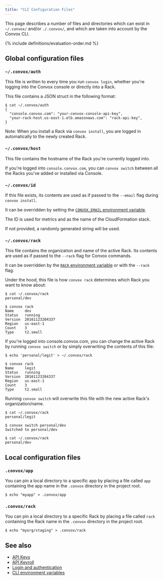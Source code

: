 ```yaml
---
title: "CLI Configuration Files"
---
```


This page describes a number of files and directories which can exist in `~/.convox/` and/or `./.convox/`, and which are taken into account by the Convox CLI.

{% include definitions/evaluation-order.md %}

## Global configuration files

### `~/.convox/auth`

This file is written to every time you run `convox login`, whether you're logging into the Convox console or directly into a Rack.

This file contains a JSON struct in the following format:

```
$ cat ~/.convox/auth 
{
  "console.convox.com": "your-convox-console-api-key",
  "your-rack-host.us-east-1.elb.amazonaws.com": "rack-api-key",
}
```

Note: When you install a Rack via `convox install`, you are logged in automatically to the newly created Rack.

### `~/.convox/host`

This file contains the hostname of the Rack you're currently logged into.

If you're logged into `console.convox.com`, you can `convox switch` between all the Racks you've added or installed via Console.

### `~/.convox/id`

If this file exists, its contents are used as if passed to the `--email` flag during `convox install`.

It can be overridden by setting the [`CONVOX_EMAIL` environment variable](/docs/cli-environment-variables/).

The ID is used for metrics and as the name of the CloudFormation stack.

If not provided, a randomly generated string will be used.

### `~/.convox/rack`

This file contains the organization and name of the active Rack. Its contents are used as if passed to the `--rack` flag for Convox commands.

It can be overridden by the [`RACK` environment variable](http://localhost/docs/cli-environment-variables/#rack) or with the `--rack` flag.

Under the hood, this file is how `convox rack` determines which Rack you want to know about:

```
$ cat ~/.convox/rack 
personal/dev

$ convox rack
Name     dev
Status   running
Version  20161123204337
Region   us-east-1
Count    3
Type     t2.small
```

If you're logged into console.convox.com, you can change the active Rack by running `convox switch` or by simply overwriting the contents of this file:

```
$ echo 'personal/legit' > ~/.convox/rack 

$ convox rack
Name     legit
Status   running
Version  20161123204337
Region   us-east-1
Count    3
Type     t2.small
```

Running `convox switch` will overwrite this file with the new active Rack's organization/name.

```
$ cat ~/.convox/rack 
personal/legit

$ convox switch personal/dev
Switched to personal/dev

$ cat ~/.convox/rack 
personal/dev
```


## Local configuration files

### `.convox/app`

You can pin a local directory to a specific app by placing a file called `app` containing the app name in the `.convox` directory in the project root.

```
$ echo "myapp" > .convox/app
```

### `.convox/rack`

You can pin a local directory to a specific Rack by placing a file called `rack` containing the Rack name in the `.convox` directory in the project root.

```
$ echo "myorg/staging" > .convox/rack
```

## See also

- [API Keys](/docs/api-keys)
- [API Keyroll](/docs/api-keyroll)
- [Login and authentication](/docs/login-and-authentication/)
- [CLI environment variables](/docs/cli-environment-variables/)
